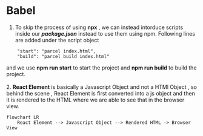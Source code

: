 # Babel

1. To skip the process of using **npx** , we can instead intorduce scripts inside our ***package.json*** instead to use them using npm. Following lines are added under the script object
```
    "start": "parcel index.html",
    "build": "parcel build index.html"
```
and we use **npm run start** to start the project and **npm run build** to build the project.<br><br>
2. **React Element** is basically a Javascript Object and not a HTMl Object , so behind the scene , React Element is first converted into a js object and then it is rendered to the HTML where we are able to see that in the browser view.
```mermaid
flowchart LR
    React Element --> Javascript Object --> Rendered HTML -> Browser View
```